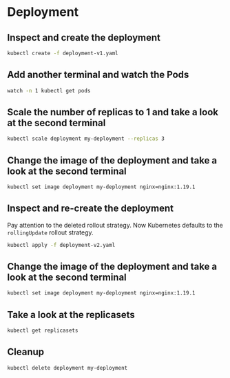 # Deployment

## Inspect and create the deployment

```bash
kubectl create -f deployment-v1.yaml
```

## Add another terminal and watch the Pods

```bash
watch -n 1 kubectl get pods
```

## Scale the number of replicas to 1 and take a look at the second terminal

```bash
kubectl scale deployment my-deployment --replicas 3
```

## Change the image of the deployment and take a look at the second terminal

```bash
kubectl set image deployment my-deployment nginx=nginx:1.19.1
```

## Inspect and re-create the deployment

Pay attention to the deleted rollout strategy. Now Kubernetes defaults to the `rollingUpdate` rollout strategy.

```bash
kubectl apply -f deployment-v2.yaml
```

## Change the image of the deployment and take a look at the second terminal

```bash
kubectl set image deployment my-deployment nginx=nginx:1.19.1
```

## Take a look at the replicasets

```bash
kubectl get replicasets
```

## Cleanup

```bash
kubectl delete deployment my-deployment
```
